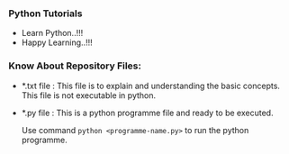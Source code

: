 ### Python Tutorials
- Learn Python..!!!
- Happy Learning..!!!

### Know About Repository Files:
- *.txt file : This file is to explain and understanding the basic concepts. This file is not executable in python.

- *.py file : This is a python programme file and ready to be executed.

  Use command `python <programme-name.py>` to run the python programme.

